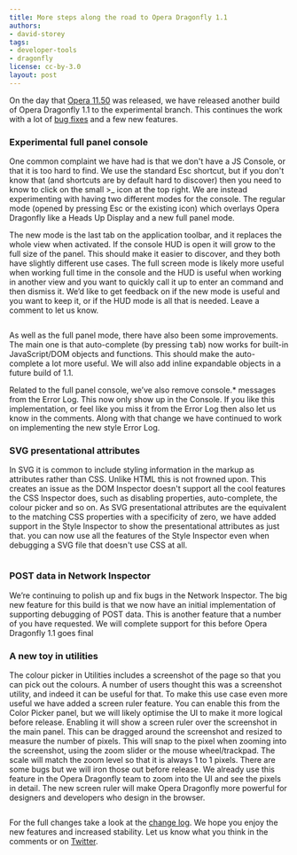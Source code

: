 ```yaml
---
title: More steps along the road to Opera Dragonfly 1.1
authors:
- david-storey
tags:
- developer-tools
- dragonfly
license: cc-by-3.0
layout: post
---
```


<p>On the day that <a href="http://my.opera.com/chooseopera/blog/2011/06/28/new-opera-version-available-updated-design-speed-dial-extensions-and-a-lot-mor">Opera 11.50</a> was released, we have released another build of Opera Dragonfly 1.1 to the experimental branch. This continues the work with a lot of <a href="https://dragonfly.opera.com/app/stp-1/experimental/logs/4601.b3a9baf012fa.log">bug fixes</a> and a few new features.</p>

<h3>Experimental full panel console</h3>

<p>One common complaint we have had is that we don&#39;t have a JS Console, or that it is too hard to find. We use the standard Esc shortcut, but if you don&#39;t know that (and shortcuts are by default hard to discover) then you need to know to click on the small &gt;_ icon at the top right. We are instead experimenting with having two different modes for the console. The regular mode (opened by pressing Esc or the existing icon) which overlays Opera Dragonfly like a Heads Up Display and a new full panel mode.</p>

<p>The new mode is the last tab on the application toolbar, and it replaces the whole view when activated. If the console HUD is open it will grow to the full size of the panel. This should make it easier to discover, and they both have slightly different use cases. The full screen mode is likely more useful when working full time in the console and the HUD is useful when working in another view and you want to quickly call it up to enter an command and then dismiss it. We’d like to get feedback on if the new mode is useful and you want to keep it, or if the HUD mode is all that is needed. Leave a comment to let us know.</p>

<img src="{{ page.id }}/Screen%20shot%202011-06-28%20at%2019.14.09.png" alt="" />

<p>As well as the full panel mode, there have also been some improvements. The main one is that auto-complete (by pressing <kbd>tab</kbd>) now works for built-in JavaScript/DOM objects and functions. This should make the auto-complete a lot more useful. We will also add inline expandable objects in a future build of 1.1.</p>

<p>Related to the full panel console, we’ve also remove console.* messages from the Error Log. This now only show up in the Console. If you like this implementation, or feel like you miss it from the Error Log then also let us know in the comments. Along with that change we have continued to work on implementing the new style Error Log.</p>

<h3>SVG  presentational attributes</h3>

<p>In SVG it is common to include styling information in the markup as attributes rather than CSS. Unlike HTML this is not frowned upon. This creates an issue as the DOM Inspector doesn&#39;t support all the cool features the CSS Inspector does, such as disabling properties, auto-complete, the colour picker and so on. As SVG presentational attributes are the equivalent to the matching CSS properties with a specificity of zero, we have added support in the Style Inspector to show the presentational attributes as just that. you can now use all the features of the Style Inspector even when debugging a SVG file that doesn&#39;t use CSS at all.</p>

<img src="{{ page.id }}/Screen%20shot%202011-06-28%20at%2019.07.42.png" alt="" />

<h3>POST data in Network Inspector</h3>

<p>We’re continuing to polish up and fix bugs in the Network Inspector. The big new feature for this build is that we now have an initial implementation of supporting debugging of POST data. This is another feature that a number of you have requested. We will complete support for this before Opera Dragonfly 1.1 goes final</p>

<h3>A new toy in utilities</h3>

<p>The colour picker in Utilities includes a screenshot of the page so that you can pick out the colours. A number of users thought this was a screenshot utility, and indeed it can be useful for that. To make this use case even more useful we have added a screen ruler feature. You can enable this from the Color Picker panel, but we will likely optimise the UI to make it more logical before release. Enabling it will show a screen ruler over the screenshot in the main panel. This can be dragged around the screenshot and resized to measure the number of pixels. This will snap to the pixel when zooming into the screenshot, using the zoom slider or the mouse wheel/trackpad. The scale will match the zoom level so that it is always 1 to 1 pixels. There are some bugs but we will iron those out before release. We already use this feature in the Opera Dragonfly team to zoom into the UI and see the pixels in detail. The new screen ruler will make Opera Dragonfly more powerful for designers and developers who design in the browser.</p>

<img src="{{ page.id }}/Screen%20shot%202011-06-28%20at%2019.43.39.png" alt="" />

<p>For the full changes take a look at the <a href="https://dragonfly.opera.com/app/stp-1/experimental/logs/4601.b3a9baf012fa.log">change log</a>. We hope you enjoy the new features and increased stability. Let us know what you think in the comments or on <a href="http://www.twitter.com/">Twitter</a>.</p>

